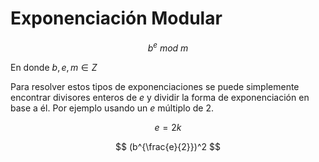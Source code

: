 # Exponenciación Modular
$$
b^e\ mod\ m
$$

En donde $b,e,m\in Z$

Para resolver estos tipos de exponenciaciones se puede simplemente encontrar divisores enteros de $e$ y dividir la forma de exponenciación en base a él. Por ejemplo usando un $e$ múltiplo de 2.

$$
e=2k
$$

$$
(b^{\frac{e}{2}})^2
$$
